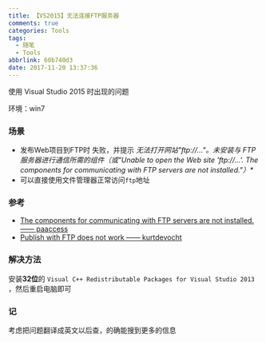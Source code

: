 ```yaml
---
title: 【VS2015】无法连接FTP服务器
comments: true
categories: Tools
tags:
  - 随笔
  - Tools
abbrlink: 60b740d3
date: 2017-11-20 13:37:36
---
```


使用 Visual Studio 2015 时出现的问题

环境：win7

### 场景
* 发布Web项目到FTP时 失败，并提示 _无法打开网站"ftp://..."。未安装与 FTP 服务器进行通信所需的组件（或"Unable to open the Web site 'ftp://...'. The components for communicating with FTP servers are not installed."）*_
* 可以直接使用文件管理器正常访问`ftp`地址

### 参考
* [The components for communicating with FTP servers are not installed.——
paaccess](https://social.msdn.microsoft.com/Forums/en-us/338f95b6-19a3-48da-a975-662b4cb1e86c/the-components-for-communicating-with-ftp-servers-are-not-installed?forum=visualstudiogeneral)
* [Publish with FTP does not work —— kurtdevocht](https://github.com/aspnet/Tooling/issues/748)

### 解决方法
安装**32位**的 `Visual C++ Redistributable Packages for Visual Studio 2013` ，然后重启电脑即可

### 记
考虑把问题翻译成英文以后查，的确能搜到更多的信息